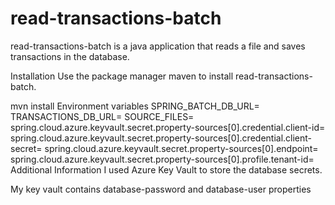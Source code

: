 # read-transactions-batch

read-transactions-batch is a java application that reads a file and saves transactions in the database.

Installation
Use the package manager maven to install read-transactions-batch.

mvn install
Environment variables
SPRING_BATCH_DB_URL=
TRANSACTIONS_DB_URL=
SOURCE_FILES=
spring.cloud.azure.keyvault.secret.property-sources[0].credential.client-id=
spring.cloud.azure.keyvault.secret.property-sources[0].credential.client-secret=
spring.cloud.azure.keyvault.secret.property-sources[0].endpoint=
spring.cloud.azure.keyvault.secret.property-sources[0].profile.tenant-id=
Additional Information
I used Azure Key Vault to store the database secrets.

My key vault contains database-password and database-user properties
